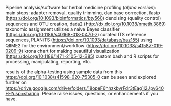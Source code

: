 Pipeline analysis/software for herbal medicine profiling (*alpha version*):
main steps:
adapter removal, quality trimming, dan base correction, fastp (https://doi.org/10.1093/bioinformatics/bty560)
denoising (quality control) sequences and OTU creation, dada2 (http://dx.doi.org/10.1038/nmeth.3869)
taxonomic assignment utilizes a naive Bayes classifier (https://doi.org/10.1186/s40168-018-0470-z)
curated ITS reference sequences, PLANiTS (https://doi.org/10.1093/database/baz155)
using QIIME2 for the environment/workflow (https://doi.org/10.1038/s41587-019-0209-9)
krona chart for making beautiful visualization (https://doi.org/10.1186/1471-2105-12-385)
custom bash and R scripts for processing, manipulating, reporting, etc.

results of the alpha-testing using sample data from this https://doi.org/10.1038/s41598-020-75305-0 can be seen and explored further on https://drive.google.com/drive/folders/18opeF6hhzkbvrFdr3tEag1l2Jpv640H-?usp=sharing. Please raise issues, questions, or enhancements if you have.
